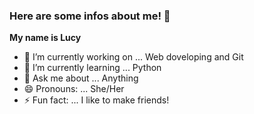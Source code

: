 ### Here are some infos about me! 👋
**My name is Lucy**


- 🔭 I’m currently working on ... Web doveloping and Git
- 🌱 I’m currently learning ... Python
- 💬 Ask me about ... Anything
- 😄 Pronouns: ... She/Her
- ⚡ Fun fact: ... I like to make friends!

